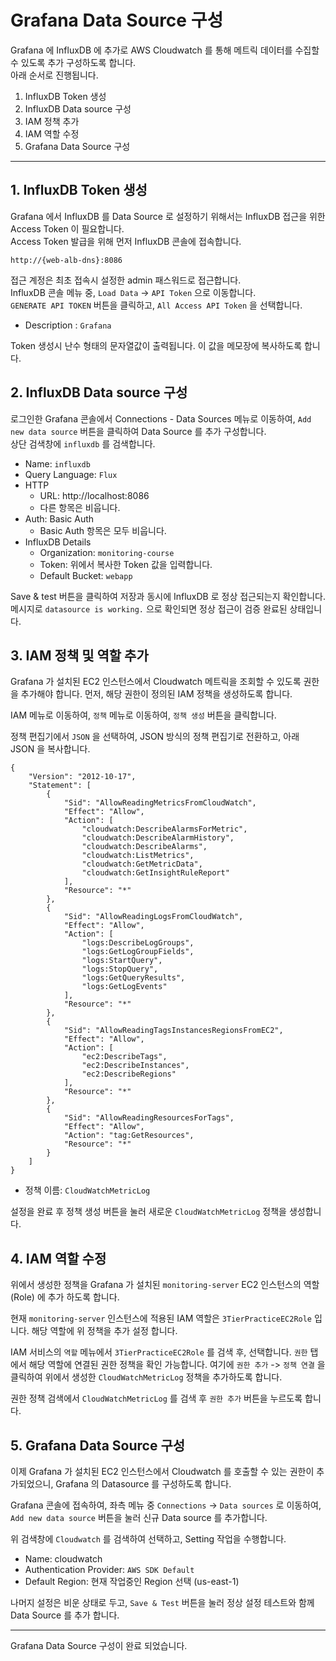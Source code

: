 # Grafana Data Source 구성

Grafana 에 InfluxDB 에 추가로 AWS Cloudwatch 를 통해 메트릭 데이터를 수집할 수 있도록 추가 구성하도록 합니다.  
아래 순서로 진행됩니다.

1. InfluxDB Token 생성
2. InfluxDB Data source 구성
3. IAM 정책 추가
4. IAM 역할 수정
5. Grafana Data Source 구성

---
## 1. InfluxDB Token 생성
Grafana 에서 InfluxDB 를 Data Source 로 설정하기 위해서는 InfluxDB 접근을 위한 Access Token 이 필요합니다.  
Access Token 발급을 위해 먼저 InfluxDB 콘솔에 접속합니다.  

```
http://{web-alb-dns}:8086
```

접근 계정은 최초 접속시 설정한 admin 패스워드로 접근합니다.  
InfluxDB 콘솔 메뉴 중, `Load Data` -> `API Token` 으로 이동합니다.  
`GENERATE API TOKEN` 버튼을 클릭하고, `All Access API Token` 을 선택합니다.  

- Description : `Grafana`

Token 생성시 난수 형태의 문자열값이 출력됩니다. 이 값을 메모장에 복사하도록 합니다.  


## 2. InfluxDB Data source 구성
로그인한 Grafana 콘솔에서 Connections - Data Sources 메뉴로 이동하여, `Add new data source` 버튼을 클릭하여 Data Source 를 추가 구성합니다.  
상단 검색창에 `influxdb` 를 검색합니다.  

- Name: `influxdb`
- Query Language: `Flux`
- HTTP 
  * URL: http://localhost:8086
  * 다른 항목은 비웁니다. 
- Auth: Basic Auth
  * Basic Auth 항목은 모두 비웁니다.
- InfluxDB Details
  * Organization: `monitoring-course`
  * Token: 위에서 복사한 Token 값을 입력합니다. 
  * Default Bucket: `webapp`

Save & test 버튼을 클릭하여 저장과 동시에 InfluxDB 로 정상 접근되는지 확인합니다.  
메시지로 `datasource is working.` 으로 확인되면 정상 접근이 검증 완료된 상태입니다.  


## 3. IAM 정책 및 역할 추가
Grafana 가 설치된 EC2 인스턴스에서 Cloudwatch 메트릭을 조회할 수 있도록 권한을 추가해야 합니다. 먼저, 해당 권한이 정의된 IAM 정책을 생성하도록 합니다.  

IAM 메뉴로 이동하여, `정책` 메뉴로 이동하여, `정책 생성` 버튼을 클릭합니다. 

정책 편집기에서 `JSON` 을 선택하여, JSON 방식의 정책 편집기로 전환하고, 아래 JSON 을 복사합니다.

```
{
    "Version": "2012-10-17",
    "Statement": [
        {
            "Sid": "AllowReadingMetricsFromCloudWatch",
            "Effect": "Allow",
            "Action": [
                "cloudwatch:DescribeAlarmsForMetric",
                "cloudwatch:DescribeAlarmHistory",
                "cloudwatch:DescribeAlarms",
                "cloudwatch:ListMetrics",
                "cloudwatch:GetMetricData",
                "cloudwatch:GetInsightRuleReport"
            ],
            "Resource": "*"
        },
        {
            "Sid": "AllowReadingLogsFromCloudWatch",
            "Effect": "Allow",
            "Action": [
                "logs:DescribeLogGroups",
                "logs:GetLogGroupFields",
                "logs:StartQuery",
                "logs:StopQuery",
                "logs:GetQueryResults",
                "logs:GetLogEvents"
            ],
            "Resource": "*"
        },
        {
            "Sid": "AllowReadingTagsInstancesRegionsFromEC2",
            "Effect": "Allow",
            "Action": [
                "ec2:DescribeTags",
                "ec2:DescribeInstances",
                "ec2:DescribeRegions"
            ],
            "Resource": "*"
        },
        {
            "Sid": "AllowReadingResourcesForTags",
            "Effect": "Allow",
            "Action": "tag:GetResources",
            "Resource": "*"
        }
    ]
}
```

* 정책 이름: `CloudWatchMetricLog`

설정을 완료 후 정책 생성 버튼을 눌러 새로운 `CloudWatchMetricLog` 정책을 생성합니다. 


## 4. IAM 역할 수정
위에서 생성한 정책을 Grafana 가 설치된 `monitoring-server` EC2 인스턴스의 역할(Role) 에 추가 하도록 합니다.  

현재 `monitoring-server` 인스턴스에 적용된 IAM 역할은 `3TierPracticeEC2Role` 입니다. 해당 역할에 위 정책을 추가 설정 합니다.  

IAM 서비스의 `역할` 메뉴에서 `3TierPracticeEC2Role` 를 검색 후, 선택합니다. `권한` 탭에서 해당 역할에 연결된 권한 정책을 확인 가능합니다. 여기에 `권한 추가` -> `정책 연결` 을 클릭하여 위에서 생성한 `CloudWatchMetricLog` 정책을 추가하도록 합니다.  

권한 정책 검색에서 `CloudWatchMetricLog` 를 검색 후 `권한 추가` 버튼을 누르도록 합니다. 


## 5. Grafana Data Source 구성
이제 Grafana 가 설치된 EC2 인스턴스에서 Cloudwatch 를 호출할 수 있는 권한이 추가되었으니, Grafana 의 Datasource 를 구성하도록 합니다.  

Grafana 콘솔에 접속하여, 좌측 메뉴 중 `Connections` -> `Data sources` 로 이동하여, `Add new data source` 버튼을 눌러 신규 Data source 를 추가합니다.  

위 검색창에 `Cloudwatch` 를 검색하여 선택하고, Setting 작업을 수행합니다.  

- Name: cloudwatch
- Authentication Provider: `AWS SDK Default`
- Default Region: 현재 작업중인 Region 선택 (us-east-1)

나머지 설정은 비운 상태로 두고, `Save & Test` 버튼을 눌러 정상 설정 테스트와 함께 Data Source 를 추가 합니다. 


---

Grafana Data Source 구성이 완료 되었습니다.
